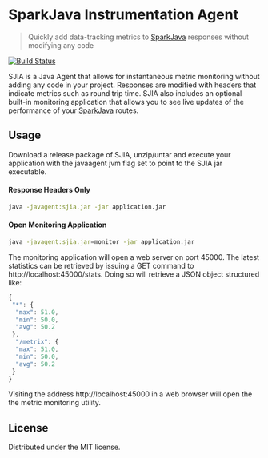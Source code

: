 # SparkJava Instrumentation Agent
> Quickly add data-tracking metrics to [SparkJava](http://sparkjava.com/) responses without modifying any code

[![Build Status](https://travis-ci.com/argonotix/sjia.svg?token=BmwMrNHAsN7s3fbyKJQG&branch=master)](https://travis-ci.com/argonotix/sjia)

SJIA is a Java Agent that allows for instantaneous metric monitoring without adding any code in your project.  Responses are modified with headers that indicate metrics such as round trip time.  SJIA also includes an optional built-in monitoring application that allows you to see live updates of the performance of your [SparkJava](http://sparkjava.com/) routes.

## Usage
Download a release package of SJIA, unzip/untar and execute your application with the javaagent jvm flag set to point to the SJIA jar executable.

#### Response Headers Only
```bash
java -javagent:sjia.jar -jar application.jar
```

#### Open Monitoring Application
```bash
java -javagent:sjia.jar=monitor -jar application.jar
```
The monitoring application will open a web server on port 45000.  The latest statistics can be retrieved by issuing a GET command to http://localhost:45000/stats.   Doing so will retrieve a JSON object structured like: 
```javascript
{
 "*": {
  "max": 51.0,
  "min": 50.0,
  "avg": 50.2
 },
  "/metrix": {
  "max": 51.0,
  "min": 50.0,
  "avg": 50.2
 }
}
```
Visiting the address http://localhost:45000 in a web browser will open the the metric monitoring utility.

## License

Distributed under the MIT license.